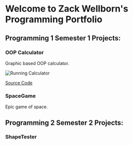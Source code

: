 # Welcome to Zack Wellborn's Programming Portfolio

## Programming 1 Semester 1 Projects:

### OOP Calculator
Graphic based OOP calculator. 

![Running Calculator]()

[Source Code]()

### SpaceGame
Epic game of space.


## Programming 2 Semester 2 Projects:

### ShapeTester
